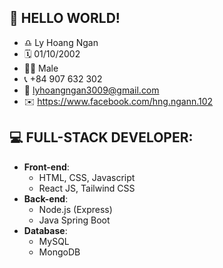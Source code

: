 ## 👋 HELLO WORLD! 
* ♎ Ly Hoang Ngan
* 🗓️ 01/10/2002
* 👨‍💼 Male
* 📞 +84 907 632 302
* 📧 lyhoangngan3009@gmail.com
* ✉️ https://www.facebook.com/hng.ngann.102
## 💻 FULL-STACK DEVELOPER:
* **Front-end**:
  * HTML, CSS, Javascript
  * React JS, Tailwind CSS
* **Back-end**:
  * Node.js (Express)
  * Java Spring Boot
* **Database**:
  * MySQL
  * MongoDB 

